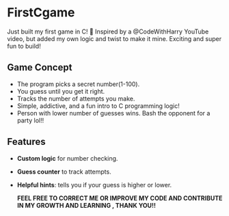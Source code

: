 # FirstCgame
 Just built my first game in C! 🎉 Inspired by a @CodeWithHarry YouTube video, but added my own logic and twist to make it mine. Exciting and super fun to build!

##  Game Concept
- The program picks a secret number(1-100).
- You guess until you get it right.
- Tracks the number of attempts you make.
- Simple, addictive, and a fun intro to C programming logic!
- Person with lower number of guesses wins. Bash the opponent for a party lol!!

##  Features
- **Custom logic** for number checking.
- **Guess counter** to track attempts.
- **Helpful hints**: tells you if your guess is higher or lower.

  **FEEL FREE TO CORRECT ME OR IMPROVE MY CODE AND CONTRIBUTE IN MY GROWTH AND LEARNING , THANK YOU!!**
  

